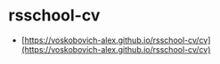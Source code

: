 # rsschool-cv

* [https://voskobovich-alex.github.io/rsschool-cv/cv](https://voskobovich-alex.github.io/rsschool-cv/cv)
